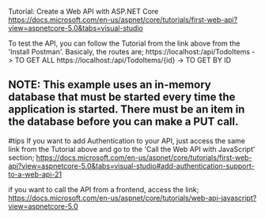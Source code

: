 
Tutorial: Create a Web API with ASP.NET Core
https://docs.microsoft.com/en-us/aspnet/core/tutorials/first-web-api?view=aspnetcore-5.0&tabs=visual-studio

To test the API, you can follow the Tutorial from the link above from the 'Install Postman'.
Basicaly, the routes are;
https://localhost:<port>/api/TodoItems -> TO GET ALL
https://localhost:<port>/api/TodoItems/{id} -> TO GET BY ID

NOTE: This example uses an in-memory database that must be started every time the application is started. There must be an item in the database before you can make a PUT call.
------------------------

#tips
If you want to add Authentication to your API, just access the same link from the Tutorial above and go to the 'Call the Web API with JavaScript' section;
https://docs.microsoft.com/en-us/aspnet/core/tutorials/first-web-api?view=aspnetcore-5.0&tabs=visual-studio#add-authentication-support-to-a-web-api-21

if you want to call the API from a frontend, access the link;
https://docs.microsoft.com/en-us/aspnet/core/tutorials/web-api-javascript?view=aspnetcore-5.0